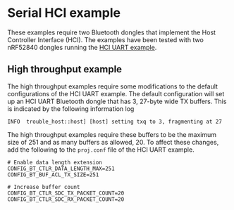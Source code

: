 # Serial HCI example

These examples require two Bluetooth dongles that implement the Host Controller Interface (HCI).
The examples have been tested with two nRF52840 dongles running the [HCI UART example](https://github.com/nrfconnect/sdk-zephyr/tree/main/samples/bluetooth/hci_uart).

## High throughput example

The high throughput examples require some modifications to the default configurations of the HCI UART example.
The default configuration will set up an HCI UART Bluetooth dongle that has 3, 27-byte wide TX buffers.
This is indicated by the following information log
```
INFO  trouble_host::host] [host] setting txq to 3, fragmenting at 27
```

The high throughput examples require these buffers to be the maximum size of 251 and as many buffers as allowed, 20.
To affect these changes, add the following to the `proj.conf` file of the HCI UART example.

```
# Enable data length extension
CONFIG_BT_CTLR_DATA_LENGTH_MAX=251
CONFIG_BT_BUF_ACL_TX_SIZE=251
 
# Increase buffer count
CONFIG_BT_CTLR_SDC_TX_PACKET_COUNT=20
CONFIG_BT_CTLR_SDC_RX_PACKET_COUNT=20
```
